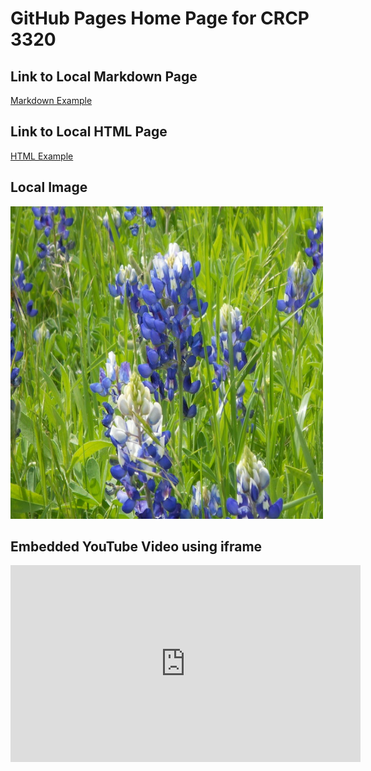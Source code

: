 # GitHub Pages Home Page for CRCP 3320

<!-- relative path to a markdown file -->
## Link to Local Markdown Page

[Markdown Example](./markdown/markdown-example.md)

<!-- relative path to an HMTL file -->
## Link to Local HTML Page

[HTML Example](./html/html-example.html)

<!-- relative path to an image -->
## Local Image

<img src="./images/blue-bonnet.JPG" width="500" height="500" />

<!-- video embedding with iframe -->
## Embedded YouTube Video using iframe

<iframe width="560" height="315" src="https://www.youtube.com/embed/TUVcZfQe-Kw" title="YouTube video player" frameborder="0" allow="accelerometer; autoplay; clipboard-write; encrypted-media; gyroscope; picture-in-picture; web-share" allowfullscreen></iframe>
